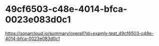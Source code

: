 # 49cf6503-c48e-4014-bfca-0023e083d0c1
https://sonarcloud.io/summary/overall?id=examly-test_49cf6503-c48e-4014-bfca-0023e083d0c1

